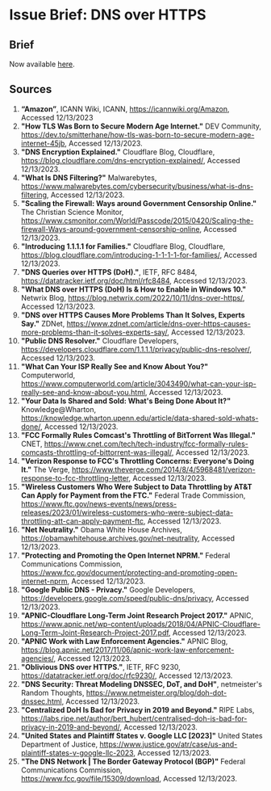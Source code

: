 # Issue Brief: DNS over HTTPS

## Brief

Now available [here](https://github.com/thefirstcircle/SPP540-Internet-Governance-Information-Policy/blob/main/dns_over_https_issue_brief.pdf).

## Sources

1.	**“Amazon”**, ICANN Wiki, ICANN, https://icannwiki.org/Amazon, Accessed 12/13/2023
2.	**"How TLS Was Born to Secure Modern Age Internet."** DEV Community, https://dev.to/smitterhane/how-tls-was-born-to-secure-modern-age-internet-45jb, Accessed 12/13/2023.
3.	**"DNS Encryption Explained."** Cloudflare Blog, Cloudflare, https://blog.cloudflare.com/dns-encryption-explained/, Accessed 12/13/2023.
4.	**"What Is DNS Filtering?"** Malwarebytes, https://www.malwarebytes.com/cybersecurity/business/what-is-dns-filtering, Accessed 12/13/2023.
5.	**"Scaling the Firewall: Ways around Government Censorship Online."** The Christian Science Monitor, https://www.csmonitor.com/World/Passcode/2015/0420/Scaling-the-firewall-Ways-around-government-censorship-online, Accessed 12/13/2023.
6.	**"Introducing 1.1.1.1 for Families."** Cloudflare Blog, Cloudflare, https://blog.cloudflare.com/introducing-1-1-1-1-for-families/, Accessed 12/13/2023.
7.	**"DNS Queries over HTTPS (DoH)."**, IETF, RFC 8484, https://datatracker.ietf.org/doc/html/rfc8484, Accessed 12/13/2023.
8.	**"What DNS over HTTPS (DoH) Is & How to Enable in Windows 10."** Netwrix Blog, https://blog.netwrix.com/2022/10/11/dns-over-https/, Accessed 12/13/2023.
9.	**"DNS over HTTPS Causes More Problems Than It Solves, Experts Say."** ZDNet, https://www.zdnet.com/article/dns-over-https-causes-more-problems-than-it-solves-experts-say/, Accessed 12/13/2023.
10.	**"Public DNS Resolver."** Cloudflare Developers, https://developers.cloudflare.com/1.1.1.1/privacy/public-dns-resolver/, Accessed 12/13/2023.
11.	**"What Can Your ISP Really See and Know About You?"** Computerworld, https://www.computerworld.com/article/3043490/what-can-your-isp-really-see-and-know-about-you.html, Accessed 12/13/2023.
12.	**"Your Data Is Shared and Sold: What's Being Done About It?"** Knowledge@Wharton, https://knowledge.wharton.upenn.edu/article/data-shared-sold-whats-done/, Accessed 12/13/2023.
13.	**"FCC Formally Rules Comcast's Throttling of BitTorrent Was Illegal."** CNET, https://www.cnet.com/tech/tech-industry/fcc-formally-rules-comcasts-throttling-of-bittorrent-was-illegal/, Accessed 12/13/2023.
14.	**"Verizon Response to FCC's Throttling Concerns: Everyone's Doing It."** The Verge, https://www.theverge.com/2014/8/4/5968481/verizon-response-to-fcc-throttling-letter, Accessed 12/13/2023.
15.	**"Wireless Customers Who Were Subject to Data Throttling by AT&T Can Apply for Payment from the FTC."** Federal Trade Commission, https://www.ftc.gov/news-events/news/press-releases/2023/01/wireless-customers-who-were-subject-data-throttling-att-can-apply-payment-ftc, Accessed 12/13/2023.
16.	**"Net Neutrality."** Obama White House Archives, https://obamawhitehouse.archives.gov/net-neutrality, Accessed 12/13/2023.
17.	**"Protecting and Promoting the Open Internet NPRM."** Federal Communications Commission, https://www.fcc.gov/document/protecting-and-promoting-open-internet-nprm, Accessed 12/13/2023.
18.	**"Google Public DNS - Privacy."** Google Developers, https://developers.google.com/speed/public-dns/privacy, Accessed 12/13/2023.
19.	**"APNIC-Cloudflare Long-Term Joint Research Project 2017."** APNIC, https://www.apnic.net/wp-content/uploads/2018/04/APNIC-Cloudflare-Long-Term-Joint-Research-Project-2017.pdf, Accessed 12/13/2023.
20.	**"APNIC Work with Law Enforcement Agencies."** APNIC Blog, https://blog.apnic.net/2017/11/06/apnic-work-law-enforcement-agencies/, Accessed 12/13/2023.
21.	**"Oblivious DNS over HTTPS."**, IETF, RFC 9230, https://datatracker.ietf.org/doc/rfc9230/, Accessed 12/13/2023.
22.	**"DNS Security: Threat Modeling DNSSEC, DoT, and DoH"**, netmeister's Random Thoughts, https://www.netmeister.org/blog/doh-dot-dnssec.html, Accessed 12/13/2023.
23.	**"Centralized DoH Is Bad for Privacy in 2019 and Beyond."** RIPE Labs, https://labs.ripe.net/author/bert_hubert/centralised-doh-is-bad-for-privacy-in-2019-and-beyond/, Accessed 12/13/2023.
24.	**"United States and Plaintiff States v. Google LLC [2023]"** United States Department of Justice, https://www.justice.gov/atr/case/us-and-plaintiff-states-v-google-llc-2023, Accessed 12/13/2023.
25.	**"The DNS Network | The Border Gateway Protocol (BGP)"** Federal Communications Commission, https://www.fcc.gov/file/15309/download, Accessed 12/13/2023.
